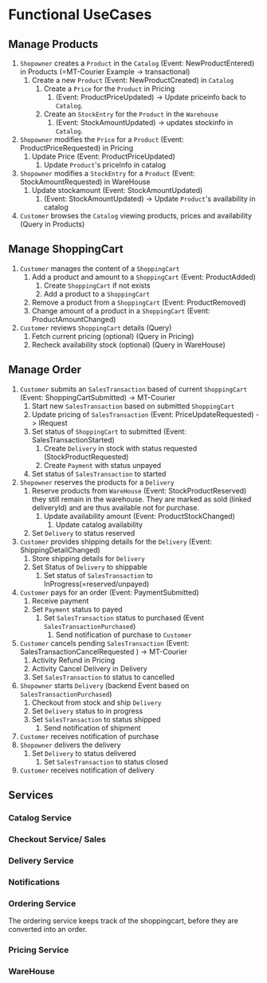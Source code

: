 # Functional UseCases

## Manage Products

1. `Shopowner` creates a `Product` in the `Catalog` (Event: NewProductEntered)  in Products (=MT-Courier Example -> transactional)
    1. Create a new `Product` (Event: NewProductCreated) in `Catalog`
        1. Create a `Price` for the `Product` in Pricing
            1. (Event: ProductPriceUpdated) -> Update priceinfo back to `Catalog`.
        1. Create an `StockEntry` for the `Product` in the `Warehouse`
            1. (Event: StockAmountUpdated) -> updates stockinfo in `Catalog`.
1. `Shopowner` modifies the `Price` for a `Product` (Event: ProductPriceRequested) in Pricing
    1. Update Price (Event: ProductPriceUpdated)
        1. Update `Product`'s priceInfo in catalog
1. `Shopowner` modifies a `StockEntry` for a `Product` (Event: StockAmountRequested) in WareHouse
   1. Update stockamount (Event: StockAmountUpdated)
        1. (Event: StockAmountUpdated) -> Update `Product`'s availability in catalog
1. `Customer` browses the `Catalog` viewing products, prices and availability (Query in Products)

## Manage ShoppingCart

1. `Customer` manages the content of a `ShoppingCart`
    1. Add a product and amount to a `ShoppingCart` (Event: ProductAdded)
        1. Create `ShoppingCart` if not exists
        1. Add a product to a `ShoppingCart`
    1. Remove a product from a `ShoppingCart` (Event: ProductRemoved)
    1. Change amount of a product in a `ShoppingCart` (Event: ProductAmountChanged)
1. `Customer` reviews `ShoppingCart` details (Query)
    1. Fetch current pricing (optional) (Query in Pricing)
    1. Recheck availability stock (optional) (Query in WareHouse)

## Manage Order

1. `Customer` submits an `SalesTransaction` based of current `ShoppingCart` (Event: ShoppingCartSubmitted) -> MT-Courier
    1. Start new `SalesTransaction` based on submitted `ShoppingCart`
    1. Update pricing of `SalesTransaction` (Event: PriceUpdateRequested) -> IRequest
    1. Set status of `ShoppingCart` to submitted (Event: SalesTransactionStarted)
        1. Create `Delivery` in stock with status requested (StockProductRequested)
        1. Create `Payment` with status unpayed
    1. Set status of `SalesTransaction` to started
1. `Shopowner` reserves the products for a `Delivery`
    1. Reserve products from `WareHouse` (Event: StockProductReserved) they still remain in the warehouse. They are marked as sold (linked deliveryId) and are thus available not for purchase.
        1. Update availability amount (Event: ProductStockChanged)
            1. Update catalog availability
    1. Set `Delivery` to status reserved
1. `Customer` provides shipping details for the `Delivery` (Event: ShippingDetailChanged)
    1. Store shipping details for `Delivery`
    1. Set Status of `Delivery` to shippable
        1. Set status of `SalesTransaction` to InProgress(=reserved/unpayed)
1. `Customer` pays for an order (Event: PaymentSubmitted)
    1. Receive payment
    1. Set `Payment` status to payed
        1. Set `SalesTransaction` status to purchased (Event `SalesTransactionPurchased`)
            1. Send notification of purchase to `Customer`
1. `Customer` cancels pending `SalesTransaction` (Event: SalesTransactionCancelRequested ) -> MT-Courier
    1. Activity Refund in Pricing
    1. Activity Cancel Delivery in Delivery
    1. Set `SalesTransaction` to status to cancelled
1. `Shopowner` starts `Delivery` (backend Event based on `SalesTransactionPurchased`)
    1. Checkout from stock and ship `Delivery`
    1. Set `Delivery` status to in progress
    1. Set `SalesTransaction` to status shipped
        1. Send notification of shipment
1. `Customer` receives notification of purchase
1. `Shopowner` delivers the delivery
    1. Set `Delivery` to status delivered
        1. Set `SalesTransaction` to status closed
1. `Customer` receives notification of delivery

## Services

### Catalog Service

### Checkout Service/ Sales

### Delivery Service

### Notifications

### Ordering Service

The ordering service keeps track of the shoppingcart, before they are converted into an order.

### Pricing Service

### WareHouse
